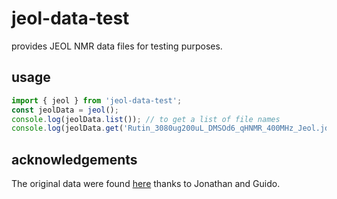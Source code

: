 # jeol-data-test

provides JEOL NMR data files for testing purposes.

## usage

```js
import { jeol } from 'jeol-data-test';
const jeolData = jeol();
console.log(jeolData.list()); // to get a list of file names
console.log(jeolData.get('Rutin_3080ug200uL_DMSOd6_qHNMR_400MHz_Jeol.jdf')); // ol array of names to get the fileList.

```
## acknowledgements
The original data were found [here](https://dataverse.harvard.edu/dataset.xhtml?persistentId=doi:10.7910/DVN/ZAZDNM) thanks to Jonathan and Guido.
